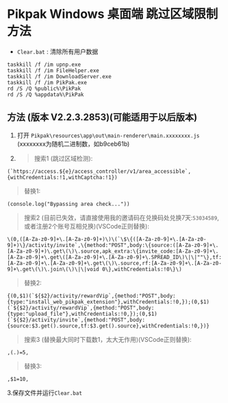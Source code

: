 # Pikpak Windows 桌面端 跳过区域限制方法

* `Clear.bat` : 清除所有用户数据

```text
taskkill /f /im upnp.exe
taskkill /f /im FileHelper.exe
taskkill /f /im DownloadServer.exe
taskkill /f /im PikPak.exe
rd /S /Q %public%\PikPak
rd /S /Q %appdata%\PikPak
```

## 方法 (版本 V2.2.3.2853)(可能适用于以后版本)

1. 打开 `Pikpak\resources\app\out\main-renderer\main.xxxxxxxx.js` (xxxxxxxx为随机二进制数，如b9ceb61b)
2. > 搜索1 (跳过区域检测):

```text
(`https://access.${e}/access_controller/v1/area_accessible`,{withCredentials:!1,withCaptcha:!1})
```

> 替换1:

```text
(console.log("Bypassing area check..."))
```

> 搜索2 (目前已失效，请直接使用我的邀请码在兑换码处兑换7天:`53034589`,或者注册2个账号互相兑换)(VSCode正则替换):

```text
\(0,([A-Za-z0-9]+\.[A-Za-z0-9]+)\)\(`\$\{([A-Za-z0-9]+\.[A-Za-z0-9]+)\}/activity/invite`,\{method:"POST",body:\{source:([A-Za-z0-9]+\.[A-Za-z0-9]+)\.get\(\)\.source,apk_extra:\{invite_code:[A-Za-z0-9]+\.[A-Za-z0-9]+\.get\([A-Za-z0-9]+\.[A-Za-z0-9]+\.SPREAD_ID\)\|\|""\},tf:[A-Za-z0-9]+\.[A-Za-z0-9]+\.get\(\)\.source,rf:[A-Za-z0-9]+\.[A-Za-z0-9]+\.get\(\)\.join\(\)\|\|void 0\},withCredentials:!0\}\)
```

> 替换2:

```text
{(0,$1)(`${$2}/activity/rewardVip`,{method:"POST",body:{type:"install_web_pikpak_extension"},withCredentials:!0,});(0,$1)(`${$2}/activity/rewardVip`,{method:"POST",body:{type:"upload_file"},withCredentials:!0,});(0,$1)(`${$2}/activity/invite`,{method:"POST",body:{source:$3.get().source,tf:$3.get().source},withCredentials:!0,})}
```

> 搜索3 (替换最大同时下载数1，太大无作用)(VSCode正则替换):

```text
,(.)=5,
```

> 替换3:

```text
,$1=10,
```

3.保存文件并运行`Clear.bat`
